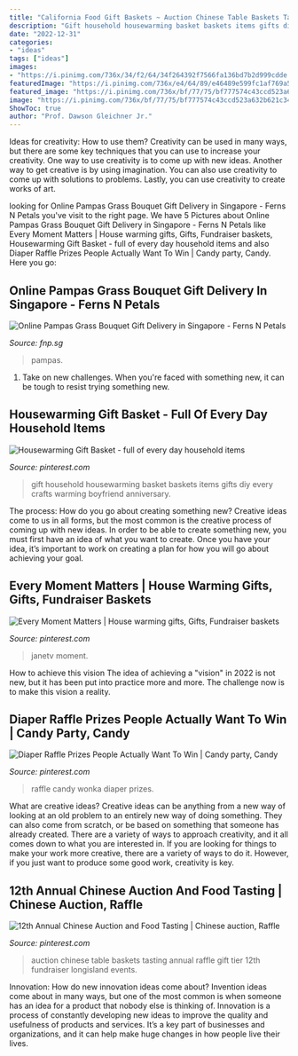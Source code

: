 ```yaml
---
title: "California Food Gift Baskets ~ Auction Chinese Table Baskets Tasting Annual Raffle Gift Tier 12th Fundraiser Longisland Events"
description: "Gift household housewarming basket baskets items gifts diy every crafts warming boyfriend anniversary"
date: "2022-12-31"
categories:
- "ideas"
tags: ["ideas"]
images:
- "https://i.pinimg.com/736x/34/f2/64/34f264392f7566fa136bd7b2d999cdde.jpg"
featuredImage: "https://i.pinimg.com/736x/e4/64/89/e46489e599fc1af769a52235248b8b10.jpg"
featured_image: "https://i.pinimg.com/736x/bf/77/75/bf777574c43ccd523a632b621c34b1de--chinese-auction-food-tasting.jpg"
image: "https://i.pinimg.com/736x/bf/77/75/bf777574c43ccd523a632b621c34b1de--chinese-auction-food-tasting.jpg"
ShowToc: true
author: "Prof. Dawson Gleichner Jr."
---
```



Ideas for creativity: How to use them?
Creativity can be used in many ways, but there are some key techniques that you can use to increase your creativity. One way to use creativity is to come up with new ideas. Another way to get creative is by using imagination. You can also use creativity to come up with solutions to problems. Lastly, you can use creativity to create works of art.

	

		
looking for Online Pampas Grass Bouquet Gift Delivery in Singapore - Ferns N Petals you've visit to the right page. We have 5 Pictures about Online Pampas Grass Bouquet Gift Delivery in Singapore - Ferns N Petals like Every Moment Matters | House warming gifts, Gifts, Fundraiser baskets, Housewarming Gift Basket - full of every day household items and also Diaper Raffle Prizes People Actually Want To Win | Candy party, Candy. Here you go:
		
    
## Online Pampas Grass Bouquet Gift Delivery In Singapore - Ferns N Petals

<img loading=lazy src="https://i1.fnp.sg/images/pr/x/v20200818012355/pampas-grass-bouquet_2.jpg" onerror="this.onerror=null;this.src='https://tse4.mm.bing.net/th?id=OIP.P5_RYeJ2FVdjOA-lhcl92AHaHa&amp;pid=15.1';" alt="Online Pampas Grass Bouquet Gift Delivery in Singapore - Ferns N Petals">

_Source: fnp.sg_

>pampas. 

	

1) Take on new challenges. When you're faced with something new, it can be tough to resist trying something new.

    
## Housewarming Gift Basket - Full Of Every Day Household Items

<img loading=lazy src="https://i.pinimg.com/736x/dc/11/1d/dc111dfc160d83a4c435cd22a606aced--housewarming-gift-baskets-household-items.jpg" onerror="this.onerror=null;this.src='https://tse2.mm.bing.net/th?id=OIP.ekU1uj3kp7sFrkSS4HPu2gHaJ3&amp;pid=15.1';" alt="Housewarming Gift Basket - full of every day household items">

_Source: pinterest.com_

>gift household housewarming basket baskets items gifts diy every crafts warming boyfriend anniversary. 

	

The process: How do you go about creating something new?
Creative ideas come to us in all forms, but the most common is the creative process of coming up with new ideas. In order to be able to create something new, you must first have an idea of what you want to create. Once you have your idea, it’s important to work on creating a plan for how you will go about achieving your goal.

    
## Every Moment Matters | House Warming Gifts, Gifts, Fundraiser Baskets

<img loading=lazy src="https://i.pinimg.com/736x/e4/64/89/e46489e599fc1af769a52235248b8b10.jpg" onerror="this.onerror=null;this.src='https://tse4.mm.bing.net/th?id=OIP.osuk8LkJSYz11IR6IEp_DgHaJ3&amp;pid=15.1';" alt="Every Moment Matters | House warming gifts, Gifts, Fundraiser baskets">

_Source: pinterest.com_

>janetv moment. 

	

How to achieve this vision
The idea of achieving a "vision" in 2022 is not new, but it has been put into practice more and more. The challenge now is to make this vision a reality.

    
## Diaper Raffle Prizes People Actually Want To Win | Candy Party, Candy

<img loading=lazy src="https://i.pinimg.com/736x/34/f2/64/34f264392f7566fa136bd7b2d999cdde.jpg" onerror="this.onerror=null;this.src='https://tse2.mm.bing.net/th?id=OIP.3-B1GuL__ClvBwO3WEZZAgHaOO&amp;pid=15.1';" alt="Diaper Raffle Prizes People Actually Want To Win | Candy party, Candy">

_Source: pinterest.com_

>raffle candy wonka diaper prizes. 

	

What are creative ideas?
Creative ideas can be anything from a new way of looking at an old problem to an entirely new way of doing something. They can also come from scratch, or be based on something that someone has already created. There are a variety of ways to approach creativity, and it all comes down to what you are interested in. If you are looking for things to make your work more creative, there are a variety of ways to do it. However, if you just want to produce some good work, creativity is key.

    
## 12th Annual Chinese Auction And Food Tasting | Chinese Auction, Raffle

<img loading=lazy src="https://i.pinimg.com/736x/bf/77/75/bf777574c43ccd523a632b621c34b1de--chinese-auction-food-tasting.jpg" onerror="this.onerror=null;this.src='https://tse3.mm.bing.net/th?id=OIP.AaN10sZ0y98SnLoJVTGvYwHaE7&amp;pid=15.1';" alt="12th Annual Chinese Auction and Food Tasting | Chinese auction, Raffle">

_Source: pinterest.com_

>auction chinese table baskets tasting annual raffle gift tier 12th fundraiser longisland events. 

	

Innovation: How do new innovation ideas come about?
Invention ideas come about in many ways, but one of the most common is when someone has an idea for a product that nobody else is thinking of. Innovation is a process of constantly developing new ideas to improve the quality and usefulness of products and services. It’s a key part of businesses and organizations, and it can help make huge changes in how people live their lives.

